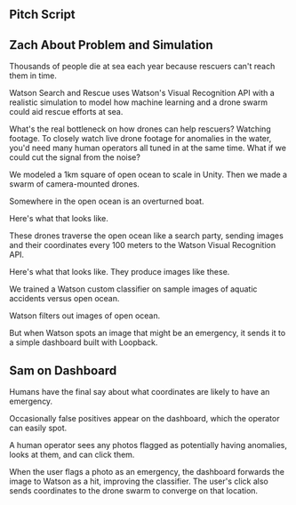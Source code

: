 ## Pitch Script

## Zach About Problem and Simulation
Thousands of people die at sea each year because rescuers can't reach them in time.

Watson Search and Rescue uses Watson's Visual Recognition API with a realistic
simulation to model how machine learning and a drone swarm could aid rescue
efforts at sea.

What's the real bottleneck on how drones can help rescuers? Watching footage.
To closely watch live drone footage for anomalies in the water, you'd need many
human operators all tuned in at the same time. What if we could cut the signal from the noise?

We modeled a 1km square of open ocean to scale in Unity. Then we made a swarm of
camera-mounted drones.

Somewhere in the open ocean is an overturned boat.

Here's what that looks like.

These drones traverse the open ocean like a search party, sending images and their coordinates
every 100 meters to the Watson Visual Recognition API.

Here's what that looks like. They produce images like these.

We trained a Watson custom classifier on sample images of aquatic accidents
versus open ocean.

Watson filters out images of open ocean.

But when Watson spots an image that might be an emergency, it sends it to a
simple dashboard built with Loopback.

## Sam on Dashboard
Humans have the final say about what coordinates are likely to have an emergency.

Occasionally false positives appear on the dashboard, which the operator can easily spot.

A human operator sees any photos flagged as potentially having anomalies, looks at them, and can click them.

When the user flags a photo as an emergency, the dashboard forwards the image to Watson as a hit, improving the classifier. The user's click also sends coordinates to the drone swarm to converge on that location.

